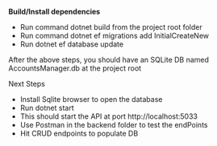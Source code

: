 **Build/Install dependencies**

- Run command dotnet build from the project root folder
- Run command dotnet ef migrations add InitialCreateNew
- Run dotnet ef database update

After the above steps, you should have an SQLite DB named AccountsManager.db at the project root

Next Steps
- Install Sqlite browser to open the database
- Run dotnet start
- This should start the API at port http://localhost:5033
- Use Postman in the backend folder to test the endPoints
- Hit CRUD endpoints to populate DB
